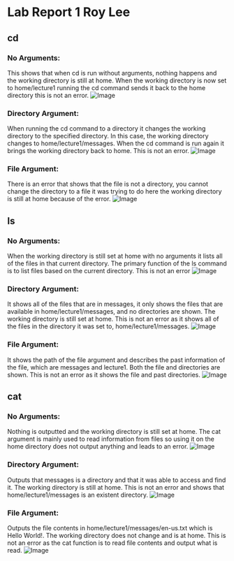 # **Lab Report 1 Roy Lee**



## cd

### No Arguments:
This shows that when cd is run without arguments, nothing happens and the working directory is still at home. When the working directory is now set to home/lecture1 running the cd command sends it back to the home directory this is not an error.
![Image](cdwithargument.PNG)

### Directory Argument:
When running the cd command to a directory it changes the working directory to the specified directory. In this case, the working directory changes to home/lecture1/messages. When the cd command is run again it brings the working directory back to home. This is not an error.
![Image](cdwithdirectory.PNG)

### File Argument:
There is an error that shows that the file is not a directory, you cannot change the directory to a file it was trying to do here the working directory is still at home because of the error.
![Image](cd3.png)


## ls

### No Arguments:
When the working directory is still set at home with no arguments it lists all of the files in that current directory. The primary function of the ls command is to list files based on the current directory. This is not an error
![Image](ls1.png)

### Directory Argument:
It shows all of the files that are in messages, it only shows the files that are available in home/lecture1/messages, and no directories are shown. The working directory is still set at home. This is not an error as it shows all of the files in the directory it was set to, home/lecture1/messages.
![Image](ls2.png)

### File Argument:
It shows the path of the file argument and describes the past information of the file, which are messages and lecture1. Both the file and directories are shown. This is not an error as it shows the file and past directories.
![Image](ls3.png)


## cat

### No Arguments:
Nothing is outputted and the working directory is still set at home. The cat argument is mainly used to read information from files so using it on the home directory does not output anything and leads to an error.
![Image](cat1new.png)

### Directory Argument:
Outputs that messages is a directory and that it was able to access and find it. The working directory is still at home. This is not an error and shows that home/lecture1/messages is an existent directory.
![Image](cat2.png)


### File Argument:
Outputs the file contents in home/lecture1/messages/en-us.txt which is Hello World!. The working directory does not change and is at home. This is not an error as the cat function is to read file contents and output what is read.
![Image](cat3.png)
